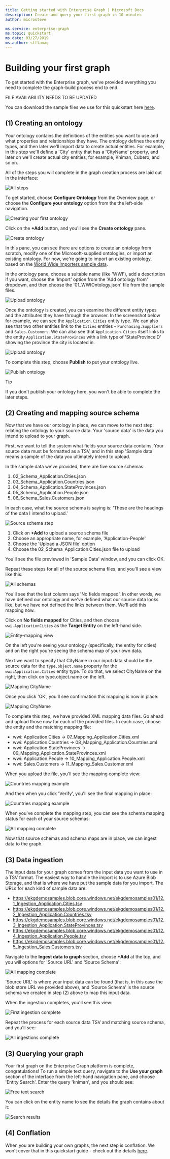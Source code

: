 ```yaml
---
title: Getting started with Enterprise Graph | Microsoft Docs
description: Create and query your first graph in 10 minutes
author: microsteve

ms.service: enterprise-graph
ms.topic: quickstart
ms.date: 03/27/2019
ms.author: stflanag
---
```


# Building your first graph

To get started with the Enterprise graph, we've provided everything you need to complete the graph-build process end to end.

FILE AVAILABILITY NEEDS TO BE UPDATED

You can download the sample files we use for this quickstart here <a href="https://ekgdemosamples.blob.core.windows.net/ekgdemosamples01/EGDemo_WWI_Files.zip">here</a>.

## (1) Creating an ontology

Your ontology contains the definitions of the entities you want to use and what properties and relationships they have. The ontology defines the entity types, and then later we'll import data to create actual entities. For example, in this step we'll define a 'City' entity that has a 'CityName' property, and later on we'll create actual city entities, for example, Kniman, Cubero, and so on.

All of the steps you will complete in the graph creation process are laid out in the interface:

![All steps](media/quickstart/1-all-steps-overview.png)

To get started, choose **Configure Ontology** from the Overview page, or choose the **Configure your ontology** option from the the left-side navigation.

![Creating your first ontology](media/quickstart/2-create-your-graph-steps.png)

Click on the **+Add** button, and you'll see the **Create ontology** pane.

![Create ontology](media/quickstart/4-create-ontology-options.png)

In this pane, you can see there are options to create an ontology from scratch, modify one of the Microsoft-supplied ontologies, or import an existing ontology. For now, we're going to import an existing ontology, based on the <a href="http:///www.microsoft.com">World Wide Importers sample data</a>.

In the ontology pane, choose a suitable name (like 'WWI'), add a description if you want, choose the 'Import' option from the 'Add ontology from' dropdown, and then choose the '01_WWIOntology.json' file from the sample files.

![Upload ontology](media/quickstart/6-upload-ontology.png)

Once the ontology is created, you can examine the different entity types and the attributes they have through the browser. In the screenshot below for example, we can see the ```Application.Cities``` entity type. We can also see that two other entities link to the ```Cities``` entities - ```Purchasing.Suppliers``` and ```Sales.Customers```. We can also see that ```Application.Cities``` itself links to the entity ```Application.StateProvinces``` with a link type of 'StateProvinceID' showing the province the city is located in.

![Upload ontology](media/quickstart/7-ontology-uploaded.png)

To complete this step, choose **Publish** to put your ontology live.

![Publish ontology](media/quickstart/11.5-publish-ontology.png)

> [!TIP]
> If you don't publish your ontology here, you won't be able to complete the later steps.

## (2) Creating and mapping source schema

Now that we have our ontology in place, we can move to the next step: relating the ontology to your source data. Your 'source data' is the data you intend to upload to your graph.

First, we want to tell the system what fields your source data contains. Your source data must be formatted as a TSV, and in this step 'Sample data' means a sample of the data you ultimately intend to upload.

In the sample data we've provided, there are five source schemas:

1. 02_Schema_Application.Cities.json
1. 03_Schema_Application.Countries.json
1. 04_Schema_Application.StateProvinces.json
1. 05_Schema_Application.People.json
1. 06_Schema_Sales.Customers.json

In each case, what the source schema is saying is: 'These are the headings of the data I intend to upload.'

![Source schema step](media/quickstart/12-add-source-schema.png)

1. Click on **+Add** to upload a source schema file
1. Choose an appropriate name, for example, 'Application-People'
1. Choose the 'Upload a JSON file' option
1. Choose the 02_Schema_Application.Cities.json file to upload

You'll see the file previewed in 'Sample Data' window, and you can click OK.

Repeat these steps for all of the source schema files, and you'll see a view like this:

![All schemas](media/quickstart/15-all-schema-uploaded.png)

You'll see that the last column says 'No fields mapped'. In other words, we have defined our ontology and we've defined what our source data looks like, but we have not defined the links between them. We'll add this mapping now.

Click on **No fields mapped** for Cities, and then choose ```wwi.ApplicationCities``` as the **Target Entity** on the left-hand side.

![Entity-mapping view](media/quickstart/17-mapping-app-cities.png)

On the left you're seeing your ontology (specifically, the entity for cities) and on the right you're seeing the schema map of your own data.

Next we want to specify that CityName in our input data should be the source data for the ```type.object.name``` property for the ```wwi:Application.Cities``` entity type. To do that, we select CityName on the right, then click on type.object.name on the left.

![Mapping CityName](media/quickstart/18-mapping-name.png)

Once you click 'OK', you'll see confirmation this mapping is now in place:

![Mapping CityName](media/quickstart/19-mapping-complete.png)

To complete this step, we have provided XML mapping data files. Go ahead and upload those now for each of the provided files. In each case, choose the entity and the matching mapping file:

* wwi: Application.Cities -> 07_Mapping_Application.Cities.xml
* wwi: Application.Countries -> 08_Mapping_Application.Countries.xml
* wwi: Application.StateProvinces -> 09_Mapping_Application.StateProvinces.xml
* wwi: Application.People -> 10_Mapping_Application.People.xml
* wwi: Sales.Customers -> 11_Mapping_Sales.Customer.xml

When you upload the file, you'll see the mapping complete view:

![Countries mapping example](media/quickstart/20-mapping-complete.png)

And then when you click 'Verify', you'll see the final mapping in place:

![Countries mapping example](media/quickstart/21-mapping-verify.png)

When you've complete the mapping step, you can see the schema mapping status for each of your source schemas:

![All mapping complete](media/quickstart/23-all-mapping-complete.png)

Now that source schemas and schema maps are in place, we can ingest data to the graph.

## (3) Data ingestion

The input data for your graph comes from the input data you want to use in a TSV format. The easiest way to handle the import is to use Azure Blob Storage, and that is where we have put the sample data for you import. The URLs for each kind of sample data are:

* https://ekgdemosamples.blob.core.windows.net/ekgdemosamples01/12.1_Ingestion_Application.Cities.tsv
* https://ekgdemosamples.blob.core.windows.net/ekgdemosamples01/12.2_Ingestion_Application.Countries.tsv
* https://ekgdemosamples.blob.core.windows.net/ekgdemosamples01/12.3_Ingestion_Application.StateProvinces.tsv
* https://ekgdemosamples.blob.core.windows.net/ekgdemosamples01/12.4_Ingestion_Application.People.tsv
* https://ekgdemosamples.blob.core.windows.net/ekgdemosamples01/12.5_Ingestion_Sales.Customers.tsv

Navigate to the **Ingest data to graph** section, choose **+Add** at the top, and you will options for 'Source URL' and 'Source Schema':

![All mapping complete](media/quickstart/23-all-mapping-complete.png)

'Source URL' is where your input data can be found (that is, in this case the blob store URL we provided above), and 'Source Schema' is the source schema we created in step (2) above to map this input data.

When the ingestion completes, you'll see this view:

![First ingestion complete](media/quickstart/25-first-ingestion-complete.png)

Repeat the process for each source data TSV and matching source schema, and you'll see:

![All ingestions complete](media/quickstart/26-all-ingestions-complete.png)

## (3) Querying your graph

Your first graph on the Enterprise Graph platform is complete, congratulations! To run a simple text query, navigate to the **Use your graph** section of the interface from the left-hand navigation pane, and choose 'Entity Search'. Enter the query 'kniman', and you should see:

![Free text search](media/quickstart/27-search-free-text.png)

You can click on the entity name to see the details the graph contains about it:

![Search results](media/quickstart/26-all-ingestions-complete.png)

## (4) Conflation

When you are building your own graphs, the next step is conflation. We won't cover that in this quickstart guide - check out the details [here](/conflation-concepts.md).



